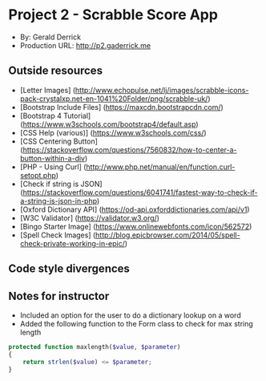 # Project 2 - Scrabble Score App
+ By: Gerald Derrick
+ Production URL: <http://p2.gaderrick.me>

## Outside resources
+ [Letter Images] (http://www.echopulse.net/lj/images/scrabble-icons-pack-crystalxp.net-en-1041%20Folder/png/scrabble-uk/)
+ [Bootstrap Include Files] (https://maxcdn.bootstrapcdn.com/)
+ [Bootstrap 4 Tutorial] (https://www.w3schools.com/bootstrap4/default.asp)
+ [CSS Help (various)] (https://www.w3schools.com/css/)
+ [CSS Centering Button] (https://stackoverflow.com/questions/7560832/how-to-center-a-button-within-a-div)
+ [PHP - Using Curl] (http://www.php.net/manual/en/function.curl-setopt.php)
+ [Check if string is JSON] (https://stackoverflow.com/questions/6041741/fastest-way-to-check-if-a-string-is-json-in-php)
+ [Oxford Dictionary API] (https://od-api.oxforddictionaries.com/api/v1)
+ [W3C Validator] (https://validator.w3.org/)
+ [Bingo Starter Image] (https://www.onlinewebfonts.com/icon/562572)
+ [Spell Check Images] (http://blog.epicbrowser.com/2014/05/spell-check-private-working-in-epic/)

## Code style divergences

## Notes for instructor
+ Included an option for the user to do a dictionary lookup on a word
+ Added the following function to the Form class to check for max string length
```php
protected function maxlength($value, $parameter)
{
    return strlen($value) <= $parameter;
}